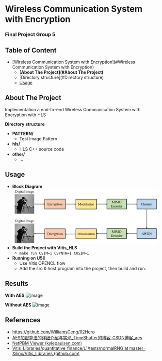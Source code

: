 # Wireless Communication System with Encryption

### Final Project Group 5

## Table of Content

- [Wireless Communication System with Encryption](#Wireless Communication System with Encryption)
  - **[About The Project](#About The Project)**
  - [Directory structure](#Directory structure)
  - [Usage ](#Usage )



## About The Project

Implementation a end-to-end Wireless Communication System with Encryption with HLS

**Directory structure**

* **PATTERN/**
  * Test Image Pattern
* **hls/**
  * HLS C++ source code
* **other/**
  * ...

## Usage 

* **Block Diagram**
  ![image](./bd.png)
* **Build the Project with Vitis_HLS**
  * `make run CSIM=1 CSYNTH=1 COSIM=1`
* **Running on U50**
  * Use Vitis OPENCL flow
  * Add the src & host program into the project, then build and run.

## Results

**With AES**
![image](./.png)



**Without AES**
![image](./.png)

## References

* https://github.com/WilliamsCeng/02Hero
* [AES加密算法的详细介绍与实现_TimeShatter的博客-CSDN博客_aes](https://blog.csdn.net/qq_28205153/article/details/55798628)
* [NetPBM Viewer (kylepaulsen.com)](https://www.kylepaulsen.com/stuff/NetpbmViewer/)
* [Vitis_Libraries/quantitative_finance/L1/tests/normalRNG at master · Xilinx/Vitis_Libraries (github.com)](https://github.com/Xilinx/Vitis_Libraries/tree/master/quantitative_finance/L1/tests/normalRNG)

​
